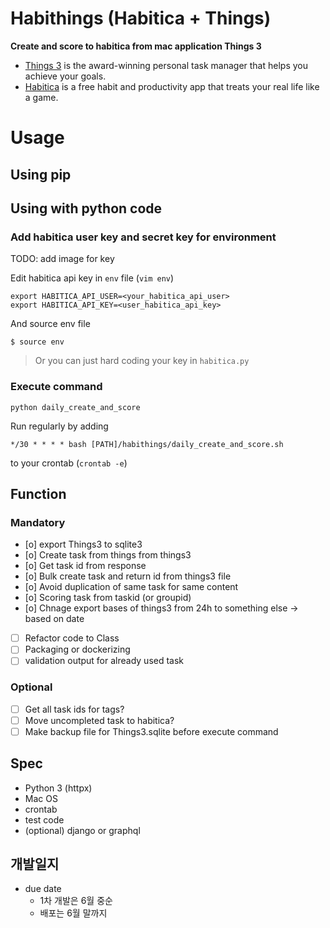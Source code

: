 # Habithings (Habitica + Things)

**Create and score to habitica from mac application Things 3**

- [Things 3](https://culturedcode.com/things/) is the award-winning personal task manager that helps you achieve your goals.
- [Habitica](https://habitica.com/) is a free habit and productivity app that treats your real life like a game.

# Usage

## Using pip

## Using with python code

### Add habitica user key and secret key for environment

TODO: add image for key

Edit habitica api key in `env` file (`vim env`)

```
export HABITICA_API_USER=<your_habitica_api_user>
export HABITICA_API_KEY=<user_habitica_api_key>
```

And source env file

```
$ source env
```

> Or you can just hard coding your key in `habitica.py`

### Execute command

```
python daily_create_and_score
```

Run regularly by adding 
```
*/30 * * * * bash [PATH]/habithings/daily_create_and_score.sh
```
to your crontab (`crontab -e`)

## Function

### Mandatory
- [o] export Things3 to sqlite3
- [o] Create task from things from things3
- [o] Get task id from response
- [o] Bulk create task and return id from things3 file
- [o] Avoid duplication of same task for same content
- [o] Scoring task from taskid (or groupid)
- [o] Chnage export bases of things3 from 24h to something else -> based on date
- [ ] Refactor code to Class
- [ ] Packaging or dockerizing
- [ ] validation output for already used task

### Optional
- [ ] Get all task ids for tags?
- [ ] Move uncompleted task to habitica?
- [ ] Make backup file for Things3.sqlite before execute command

## Spec
- Python 3 (httpx)
- Mac OS
- crontab
- test code
- (optional) django or graphql

## 개발일지
- due date
  - 1차 개발은 6월 중순
  - 배포는 6월 말까지
